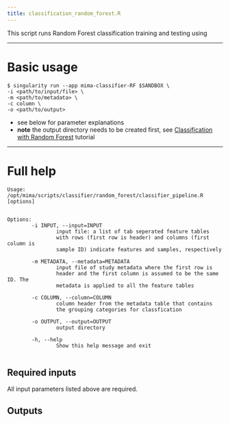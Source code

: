 ```yaml
---
title: classification_random_forest.R
---
```


This script runs Random Forest classification training and testing using 

***


# Basic usage

```
$ singularity run --app mima-classifier-RF $SANDBOX \
-i <path/to/input/file> \
-m <path/to/metadata> \
-c column \
-o <path/to/output>
```

* see below for parameter explanations
* **note** the output directory needs to be created first, see [Classification with Random Forest](../tutorials/classification-random-forest) tutorial

***

# Full help

```
Usage: /opt/mima/scripts/classifier/random_forest/classifier_pipeline.R [options]


Options:
        -i INPUT, --input=INPUT
                input file: a list of tab seperated feature tables
                with rows (first row is header) and columns (first column is
                sample ID) indicate features and samples, respectively

        -m METADATA, --metadata=METADATA
                input file of study metadata where the first row is
                header and the first column is assumed to be the same ID. The
                metadata is applied to all the feature tables

        -c COLUMN, --column=COLUMN
                column header from the metadata table that contains
                the grouping categories for classfication

        -o OUTPUT, --output=OUTPUT
                output directory

        -h, --help
                Show this help message and exit


```

## Required inputs

All input parameters listed above are required.


## Outputs

